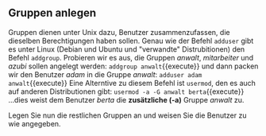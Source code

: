 ## Gruppen anlegen
Gruppen dienen unter Unix dazu, Benutzer zusammenzufassen, die dieselben
Berechtigungen haben sollen. Genau wie der Befehl `adduser` gibt es unter
Linux (Debian und Ubuntu und "verwandte" Distrubitionen) den Befehl
`addgroup`. Probieren wir es aus, die Gruppen *anwalt*, *mitarbeiter*
und *azubi* sollen angelegt werden:
`addgroup anwalt`{{execute}}
und dann packen wir den Benutzer *adam* in die Gruppe *anwalt*:
`adduser adam anwalt`{{execute}}
Eine Alterntive zu diesem Befehl ist `usermod`, den es auch auf anderen
Distributionen gibt:
`usermod -a -G anwalt berta`{{execute}}
...dies weist dem Benutzer *berta* die **zusätzliche (-a)** Gruppe
*anwalt* zu.

Legen Sie nun die restlichen Gruppen an und weisen Sie die Benutzer
zu wie angegeben.
